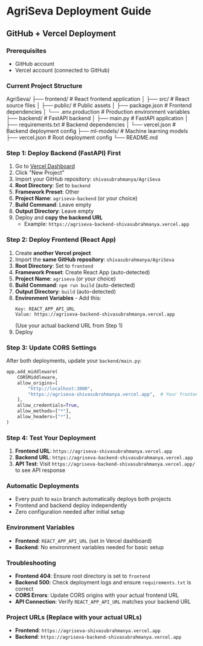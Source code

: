 # AgriSeva Deployment Guide

## GitHub + Vercel Deployment

### Prerequisites
- GitHub account
- Vercel account (connected to GitHub)

### Current Project Structure
AgriSeva/
├── frontend/              # React frontend application
│   ├── src/              # React source files
│   ├── public/           # Public assets
│   ├── package.json      # Frontend dependencies
│   └── .env.production   # Production environment variables
├── backend/              # FastAPI backend
│   ├── main.py          # FastAPI application
│   ├── requirements.txt # Backend dependencies
│   └── vercel.json      # Backend deployment config
├── ml-models/           # Machine learning models
├── vercel.json          # Root deployment config
└── README.md

### Step 1: Deploy Backend (FastAPI) First
1. Go to [Vercel Dashboard](https://vercel.com/dashboard)
2. Click "New Project"
3. Import your GitHub repository: `shivasubrahmanya/AgriSeva`
4. **Root Directory**: Set to `backend` 
5. **Framework Preset**: Other
6. **Project Name**: `agriseva-backend` (or your choice)
7. **Build Command**: Leave empty
8. **Output Directory**: Leave empty
9. Deploy and **copy the backend URL**
   - Example: `https://agriseva-backend-shivasubrahmanya.vercel.app`

### Step 2: Deploy Frontend (React App)
1. Create **another Vercel project**
2. Import the **same GitHub repository**: `shivasubrahmanya/AgriSeva`
3. **Root Directory**: Set to `frontend` 
4. **Framework Preset**: Create React App (auto-detected)
5. **Project Name**: `agriseva` (or your choice)
6. **Build Command**: `npm run build` (auto-detected)
7. **Output Directory**: `build` (auto-detected)
8. **Environment Variables** - Add this:
   ```
   Key: REACT_APP_API_URL
   Value: https://agriseva-backend-shivasubrahmanya.vercel.app
   ```
   (Use your actual backend URL from Step 1)
9. Deploy

### Step 3: Update CORS Settings
After both deployments, update your `backend/main.py`:
```python
app.add_middleware(
    CORSMiddleware,
    allow_origins=[
        "http://localhost:3000",
        "https://agriseva-shivasubrahmanya.vercel.app",  # Your frontend URL
    ],
    allow_credentials=True,
    allow_methods=["*"],
    allow_headers=["*"],
)
```

### Step 4: Test Your Deployment
1. **Frontend URL**: `https://agriseva-shivasubrahmanya.vercel.app`
2. **Backend URL**: `https://agriseva-backend-shivasubrahmanya.vercel.app`
3. **API Test**: Visit `https://agriseva-backend-shivasubrahmanya.vercel.app/` to see API response

### Automatic Deployments 
- Every push to `main` branch automatically deploys both projects
- Frontend and backend deploy independently
- Zero configuration needed after initial setup

### Environment Variables
- **Frontend**: `REACT_APP_API_URL` (set in Vercel dashboard)
- **Backend**: No environment variables needed for basic setup

### Troubleshooting
- **Frontend 404**: Ensure root directory is set to `frontend`
- **Backend 500**: Check deployment logs and ensure `requirements.txt` is correct
- **CORS Errors**: Update CORS origins with your actual frontend URL
- **API Connection**: Verify `REACT_APP_API_URL` matches your backend URL

### Project URLs (Replace with your actual URLs)
- **Frontend**: `https://agriseva-shivasubrahmanya.vercel.app`
- **Backend**: `https://agriseva-backend-shivasubrahmanya.vercel.app`

